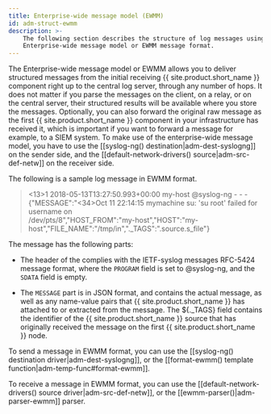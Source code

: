 ```yaml
---
title: Enterprise-wide message model (EWMM)
id: adm-struct-ewmm
description: >-
    The following section describes the structure of log messages using the
    Enterprise-wide message model or EWMM message format.
---
```


The Enterprise-wide message model or EWMM allows you to deliver
structured messages from the initial receiving {{ site.product.short_name }} component right
up to the central log server, through any number of hops. It does not
matter if you parse the messages on the client, on a relay, or on the
central server, their structured results will be available where you
store the messages. Optionally, you can also forward the original raw
message as the first {{ site.product.short_name }} component in your infrastructure has
received it, which is important if you want to forward a message for
example, to a SIEM system. To make use of the enterprise-wide message
model, you have to use the [[syslog-ng() destination|adm-dest-syslogng]]
on the sender side, and the [[default-network-drivers() source|adm-src-def-netw]]
on the receiver side.

The following is a sample log message in EWMM format.

><13>1 2018-05-13T13:27:50.993+00:00 my-host @syslog-ng - - -  
>{"MESSAGE":"<34>Oct 11 22:14:15 mymachine su: 'su root' failed for username on  
>/dev/pts/8","HOST_FROM":"my-host","HOST":"my-host","FILE_NAME":"/tmp/in","._TAGS":".source.s_file"}

The message has the following parts:

- The header of the complies with the
    IETF-syslog messages RFC-5424 message format,
    where the `PROGRAM` field is set to @syslog-ng, and the `SDATA` field is empty.

- The `MESSAGE` part is in JSON format, and contains the actual message,
    as well as any name-value pairs that {{ site.product.short_name }} has attached to
    or extracted from the message. The ${.\_TAGS} field contains the
    identifier of the {{ site.product.short_name }} source that has originally received the
    message on the first {{ site.product.short_name }} node.

To send a message in EWMM format, you can use the
[[syslog-ng() destination driver|adm-dest-syslogng]],
or the [[format-ewmm() template function|adm-temp-func#format-ewmm]].

To receive a message in EWMM format, you can use the
[[default-network-drivers() source driver|adm-src-def-netw]],
or the [[ewmm-parser()|adm-parser-ewmm]] parser.
